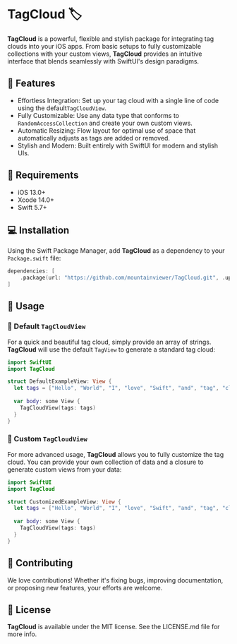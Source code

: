 # TagCloud 🏷️

**TagCloud** is a powerful, flexible and stylish package for integrating tag clouds into your iOS apps. From basic setups to fully customizable collections with your custom views, **TagCloud** provides an intuitive interface that blends seamlessly with SwiftUI's design paradigms.

## 🚀 Features

- Effortless Integration: Set up your tag cloud with a single line of code using the default`TagCloudView`.
- Fully Customizable: Use any data type that conforms to `RandomAccessCollection` and create your own custom views.
- Automatic Resizing: Flow layout for optimal use of space that automatically adjusts as tags are added or removed.
- Stylish and Modern: Built entirely with SwiftUI for modern and stylish UIs.

## 🔧 Requirements

- iOS 13.0+
- Xcode 14.0+
- Swift 5.7+

## 💻 Installation

Using the Swift Package Manager, add **TagCloud** as a dependency to your `Package.swift` file:

```swift
dependencies: [
    .package(url: "https://github.com/mountainviewer/TagCloud.git", .upToNextMajor(from: "1.0.0"))
]
```

## 🎈 Usage

### 🎯 Default `TagCloudView`

For a quick and beautiful tag cloud, simply provide an array of strings. **TagCloud** will use the default `TagView` to generate a standard tag cloud:

```swift
import SwiftUI
import TagCloud

struct DefaultExampleView: View {
  let tags = ["Hello", "World", "I", "love", "Swift", "and", "tag", "clouds"]
  
  var body: some View {
    TagCloudView(tags: tags)
  }
}
```

### 🔨 Custom `TagCloudView`

For more advanced usage, **TagCloud** allows you to fully customize the tag cloud. You can provide your own collection of data and a closure to generate custom views from your data:

```swift
import SwiftUI
import TagCloud

struct CustomizedExampleView: View {
  let tags = ["Hello", "World", "I", "love", "Swift", "and", "tag", "clouds"]
  
  var body: some View {
    TagCloudView(tags: tags)
  }
}
```

## 💼 Contributing

We love contributions! Whether it's fixing bugs, improving documentation, or proposing new features, your efforts are welcome.


## 📄 License

**TagCloud** is available under the MIT license. See the LICENSE.md file for more info.
